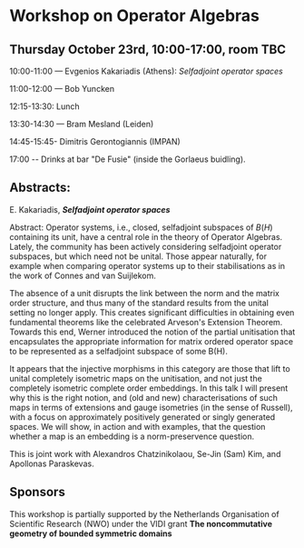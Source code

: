  <script src="https://cdn.mathjax.org/mathjax/latest/MathJax.js?config=TeX-AMS-MML_HTMLorMML" type="text/javascript"></script> <script type="text/x-mathjax-config"> MathJax.Hub.Config({ tex2jax: { skipTags: ['script', 'noscript', 'style', 'textarea', 'pre'], inlineMath: [['$','$']] } }); </script>

# Workshop on Operator Algebras

## Thursday October 23rd, 10:00-17:00, room TBC

10:00-11:00 — Evgenios Kakariadis (Athens): _Selfadjoint operator spaces_

11:00-12:00 — Bob Yuncken


12:15-13:30: Lunch

13:30-14:30 — Bram Mesland (Leiden)

14:45-15:45-  Dimitris Gerontogiannis (IMPAN)



17:00 -- Drinks at bar "De Fusie" (inside the Gorlaeus buidling).

## Abstracts:

E. Kakariadis, ___Selfadjoint operator spaces___

Abstract: Operator systems, i.e., closed, selfadjoint subspaces of $B(H)$
containing its unit, have a central role in the theory of Operator
Algebras. Lately, the community has been actively considering selfadjoint
operator subspaces, but which need not be unital. Those appear naturally,
for example when comparing operator systems up to their stabilisations as
in the work of Connes and van Suijlekom.

The absence of a unit disrupts the link between the norm and the matrix
order structure, and thus many of the standard results from the unital
setting no longer apply. This creates significant difficulties in
obtaining even fundamental theorems like the celebrated Arveson's
Extension Theorem. Towards this end, Werner introduced the notion of the
partial unitisation that encapsulates the appropriate information for
matrix ordered operator space to be represented as a selfadjoint subspace
of some B(H).

It appears that the injective morphisms in this category are those that
lift to unital completely isometric maps on the unitisation, and not just
the completely isometric complete order embeddings. In this talk I will
present why this is the right notion, and (old and new) characterisations
of such maps in terms of extensions and gauge isometries (in the sense of
Russell), with a focus on approximately positively generated or singly
generated spaces. We will show, in action and with examples, that the
question whether a map is an embedding is a norm-preservence question.

This is joint work with Alexandros Chatzinikolaou, Se-Jin (Sam) Kim, and
Apollonas Paraskevas.



## Sponsors

This workshop is partially supported by the Netherlands Organisation of Scientific Research (NWO) under the VIDI grant __The noncommutative geometry of bounded symmetric domains__

